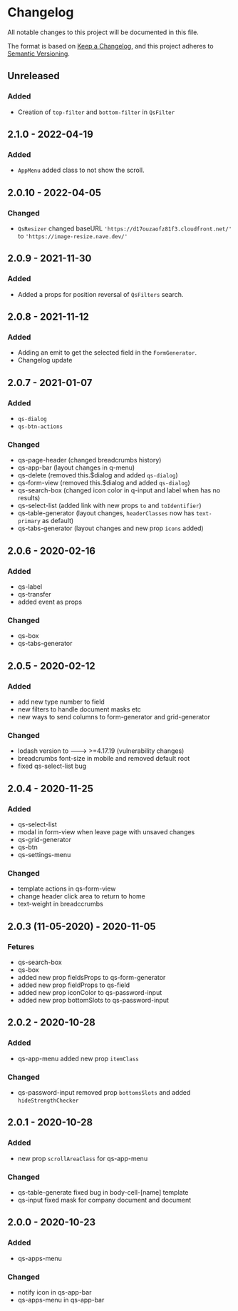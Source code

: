 # Changelog
All notable changes to this project will be documented in this file.

The format is based on [Keep a Changelog](https://keepachangelog.com/en/1.0.0/),
and this project adheres to [Semantic Versioning](https://semver.org/spec/v2.0.0.html).

## Unreleased
### Added
- Creation of `top-filter` and `bottom-filter` in `QsFilter`

## 2.1.0 - 2022-04-19
### Added
- `AppMenu` added class to not show the scroll.

## 2.0.10 - 2022-04-05
### Changed
- `QsResizer` changed baseURL `'https://d17ouzaofz81f3.cloudfront.net/'` to `'https://image-resize.nave.dev/'`

## 2.0.9 - 2021-11-30
### Added
- Added a props for position reversal of `QsFilters` search.

## 2.0.8 - 2021-11-12
### Added
- Adding an emit to get the selected field in the `FormGenerator`.
- Changelog update

## 2.0.7 - 2021-01-07
### Added
- `qs-dialog`
- `qs-btn-actions`

### Changed
- qs-page-header (changed breadcrumbs history)
- qs-app-bar (layout changes in q-menu)
- qs-delete (removed this.$dialog and added `qs-dialog`)
- qs-form-view (removed this.$dialog and added `qs-dialog`)
- qs-search-box (changed icon color in q-input and label when has no results)
- qs-select-list (added link with new props `to` and `toIdentifier`)
- qs-table-generator (layout changes, `headerClasses` now has `text-primary` as default)
- qs-tabs-generator (layout changes and new prop `icons` added)

## 2.0.6 - 2020-02-16
### Added
- qs-label
- qs-transfer
- added event as props

### Changed
- qs-box
- qs-tabs-generator

## 2.0.5 - 2020-02-12
### Added
- add new type number to field
- new filters to handle document masks etc
- new ways to send columns to form-generator and grid-generator

### Changed
- lodash version to ---> >=4.17.19 (vulnerability changes)
- breadcrumbs font-size in mobile and removed default root
- fixed qs-select-list bug

## 2.0.4 - 2020-11-25
### Added
- qs-select-list
- modal in form-view when leave page with unsaved changes
- qs-grid-generator
- qs-btn
- qs-settings-menu

### Changed
- template actions in qs-form-view
- change header click area to return to home
- text-weight in breadccrumbs

## 2.0.3 (11-05-2020) - 2020-11-05
### Fetures
- qs-search-box
- qs-box
- added new prop fieldsProps to qs-form-generator
- added new prop fieldProps to qs-field
- added new prop iconColor to qs-password-input
- added new prop bottomSlots to qs-password-input

## 2.0.2 - 2020-10-28
### Added
- qs-app-menu added new prop `itemClass`

### Changed
- qs-password-input removed prop `bottomsSlots` and added `hideStrengthChecker`

## 2.0.1 - 2020-10-28
### Added
- new prop `scrollAreaClass` for qs-app-menu

### Changed
- qs-table-generate fixed bug in body-cell-[name] template
- qs-input fixed mask for company document and document

## 2.0.0 - 2020-10-23
### Added
- qs-apps-menu

### Changed
- notify icon in qs-app-bar
- qs-apps-menu in qs-app-bar
